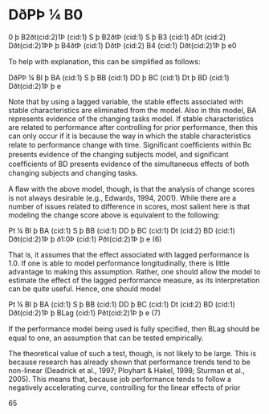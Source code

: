 # DðPÞ ¼ B0

0 þ B2ðt(cid:2)1Þ (cid:1) S þ B2ðtÞ (cid:1) S þ B3 (cid:1) ðDt (cid:2) Dðt(cid:2)1ÞÞ þ B4ðtÞ (cid:1) DðtÞ (cid:2) B4 (cid:1) Dðt(cid:2)1Þ þ e0

To help with explanation, this can be simpliﬁed as follows:

DðPÞ ¼ BI þ BA (cid:1) S þ BB (cid:1) DD þ BC (cid:1) Dt þ BD (cid:1) Dðt(cid:2)1Þ þ e

Note that by using a lagged variable, the stable effects associated with stable characteristics are eliminated from the model. Also in this model, BA represents evidence of the changing tasks model. If stable characteristics are related to performance after controlling for prior performance, then this can only occur if it is because the way in which the stable characteristics relate to performance change with time. Signiﬁcant coefﬁcients within Bc presents evidence of the changing subjects model, and signiﬁcant coefﬁcients of BD presents evidence of the simultaneous effects of both changing subjects and changing tasks.

A ﬂaw with the above model, though, is that the analysis of change scores is not always desirable (e.g., Edwards, 1994, 2001). While there are a number of issues related to difference in scores, most salient here is that modeling the change score above is equivalent to the following:

Pt ¼ BI þ BA (cid:1) S þ BB (cid:1) DD þ BC (cid:1) Dt (cid:2) BD (cid:1) Dðt(cid:2)1Þ þ ð1:0Þ (cid:1) Pðt(cid:2)1Þ þ e (6)

That is, it assumes that the effect associated with lagged performance is 1.0. If one is able to model performance longitudinally, there is little advantage to making this assumption. Rather, one should allow the model to estimate the effect of the lagged performance measure, as its interpretation can be quite useful. Hence, one should model

Pt ¼ BI þ BA (cid:1) S þ BB (cid:1) DD þ BC (cid:1) Dt (cid:2) BD (cid:1) Dðt(cid:2)1Þ þ BLag (cid:1) Pðt(cid:2)1Þ þ e (7)

If the performance model being used is fully speciﬁed, then BLag should be equal to one, an assumption that can be tested empirically.

The theoretical value of such a test, though, is not likely to be large. This is because research has already shown that performance trends tend to be non-linear (Deadrick et al., 1997; Ployhart & Hakel, 1998; Sturman et al., 2005). This means that, because job performance tends to follow a negatively accelerating curve, controlling for the linear effects of prior

65